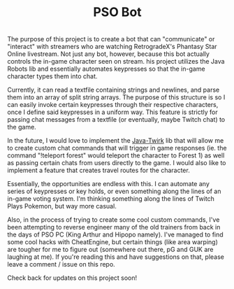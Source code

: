 #    <center> PSO Bot </center>

<br>
The purpose of this project is to create a bot that can "communicate" or "interact" with streamers who are watching RetrogradeX's Phantasy Star Online livestream. Not just any bot, however, because this bot actually controls the in-game character seen on stream. his project utilizes the Java Robots lib and essentially automates keypresses so that the in-game character types them into chat.<br>


Currently, it can read a textfile containing strings and newlines, and parse them into an array of split string arrays. The purpose of this structure is so I can easily invoke certain keypresses through their respective characters, once I define said keypresses in a uniform way. This feature is strictly for passing chat messages from a textfile (or eventually, maybe Twitch chat) to the game.

In the future, I would love to implement the [Java-Twirk](https://github.com/Gikkman/Java-Twirk) lib that will allow me to create custom chat commands that will trigger in game responses (ie. the command "!teleport forest" would teleport the character to Forest 1) as well as passing certain chats from users directly to the game. I would also like to implement a feature that creates travel routes for the character.

Essentially, the opportunities are endless with this. I can automate any series of keypresses or key holds, or even something along the lines of an in-game voting system. I'm thinking something along the lines of Twitch Plays Pokemon, but way more casual.

Also, in the process of trying to create some cool custom commands, I've been attempting to reverse engineer many of the old trainers from back in the days of PSO PC (King Arthur and Hipopo namely). I've managed to find some cool hacks with CheatEngine, but certain things (like area warping) are tougher for me to figure out (somewhere out there, pG and GUK are laughing at me). If you're reading this and have suggestions on that, please leave a comment / issue on this repo.

Check back for updates on this project soon!


